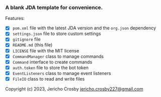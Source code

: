 ### A blank JDA template for convenience.

Features:
- [x] `pom.xml` file with the latest JDA version and the `org.json` dependency
- [x] `settings.json` file to store custom settings
- [x] `gitignore` file
- [x] `README.md` (this file)
- [x] `LICENSE` file with the MIT license
- [x] `CommandManager` class to manage commands
- [x] `Command` interface to create commands
- [x] `auth.token` file to store the bot token
- [x] `EventListeners` class to manage event listeners
- [x] `FileIO` class to read and write files

Copyright (c) 2023, Jericho Crosby <jericho.crosby227@gmail.com>